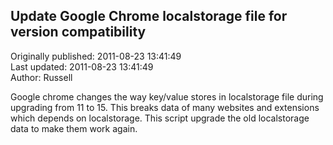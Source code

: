 ## Update Google Chrome localstorage file for version compatibility  
Originally published: 2011-08-23 13:41:49  
Last updated: 2011-08-23 13:41:49  
Author: Russell   
  
Google chrome changes the way key/value stores in localstorage file during upgrading from 11 to 15. This breaks data of many websites and extensions which depends on localstorage. This script upgrade the old localstorage data to make them work again.